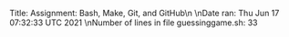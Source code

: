 Title: Assignment: Bash, Make, Git, and GitHub\n
\nDate ran:
Thu Jun 17 07:32:33 UTC 2021
\nNumber of lines in file guessinggame.sh:
33
